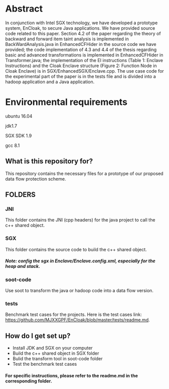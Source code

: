 # Abstract
In conjunction with Intel SGX technology, we have developed a prototype system, EnCloak, to secure Java applications. We have provided source code related to this paper. Section 4.2 of the paper regarding the theory of backward and forward item taint analysis is implemented in BackWardAnalysis.java in EnhancedCFHider in the source code we have provided; the code implementation of 4.3 and 4.4 of the thesis regarding basic and advanced transformations is implemented in EnhancedCFHider in Transformer.java; the implementation of the EI instructions (Table 1: Enclave Instructions) and the Cloak Enclave structure (Figure 2: Function Node in Cloak Enclave) is in SGX/EnhancedSGX/Enclave.cpp. The use case code for the experimental part of the paper is in the tests file and is divided into a hadoop application and a Java application.
# Environmental requirements
ubuntu 16.04

jdk1.7

SGX SDK 1.9

gcc 8.1
## What is this repository for?  
This repository contains the necessary files for a prototype of our proposed data flow protection scheme.


## FOLDERS  
### JNI  
This folder contains the JNI (cpp headers) for the java project to call the c++ shared object.

### SGX  
This folder contains the source code to build the c++ shared object.
##### Note: config the sgx in Enclave/Enclave.config.xml, especially for the heap and stack.

### soot-code  
Use soot to transform the java or hadoop code into a data flow version.

### tests  
Benchmark test cases for the projects. Here is the test cases link: https://github.com/MJXXGPF/EnCloak/blob/master/tests/readme.md.

## How do I get set up?  
* Install JDK and SGX on your computer
* Build the c++ shared object in SGX folder
* Bulid the transform tool in soot-code folder
* Test the benchmark test cases
#### For specific instructions, please refer to the readme.md in the corresponding folder.
